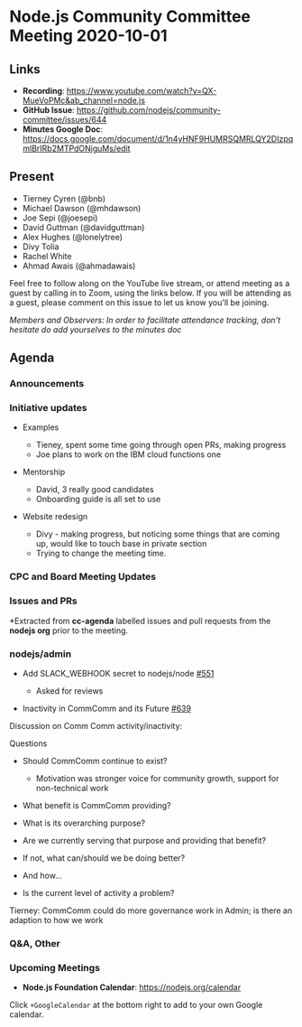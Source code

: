 # Node.js  Community Committee Meeting 2020-10-01

## Links

* **Recording**: https://www.youtube.com/watch?v=QX-MueVoPMc&ab_channel=node.js
* **GitHub Issue**: https://github.com/nodejs/community-committee/issues/644
* **Minutes Google Doc**: https://docs.google.com/document/d/1n4yHNF9HUMRSQMRLQY2DIzpqmlBrIRb2MTPdONjguMs/edit

## Present

* Tierney Cyren (@bnb)
* Michael Dawson (@mhdawson)
* Joe Sepi (@joesepi)
* David Guttman (@davidguttman)
* Alex Hughes (@lonelytree)
* Divy Tolia
* Rachel White
* Ahmad Awais (@ahmadawais)


Feel free to follow along on the YouTube live stream, or attend meeting as a guest 
by calling in to Zoom, using the links below. If you will be attending as a guest, 
please comment on this issue to let us know you'll be joining.

*Members and Observers: In order to facilitate attendance tracking, don't hesitate do add yourselves to the minutes doc*

## Agenda

### Announcements

### Initiative updates

* Examples
  * Tieney, spent some time going through open PRs, making progress
  * Joe plans to work on the IBM cloud functions one

* Mentorship
  * David, 3 really good candidates
  * Onboarding guide is all set to use

* Website redesign
  * Divy - making progress, but noticing some things that are coming up, would like to touch
     base in private section
  * Trying to change the meeting time.

### CPC and Board Meeting Updates
 
### Issues and PRs 

*Extracted from **cc-agenda** labelled issues and pull requests from the **nodejs org** prior to the meeting.

### nodejs/admin

* Add SLACK_WEBHOOK secret to nodejs/node [#551](https://github.com/nodejs/admin/issues/551)
  * Asked for reviews

* Inactivity in CommComm and its Future
[#639](https://github.com/nodejs/community-committee/issues/639)

Discussion on Comm Comm activity/inactivity:

Questions
- Should CommComm continue to exist?
  - Motivation was stronger voice for community growth, support for non-technical work

- What benefit is CommComm providing?
- What is its overarching purpose?
- Are we currently serving that purpose and providing that benefit?
- If not, what can/should we be doing better?
- And how…
- Is the current level of activity a problem?

Tierney: CommComm could do more governance work in Admin; is there an adaption to how we work



### Q&A, Other

### Upcoming Meetings

* **Node.js Foundation Calendar**: https://nodejs.org/calendar

Click `+GoogleCalendar` at the bottom right to add to your own Google calendar.

